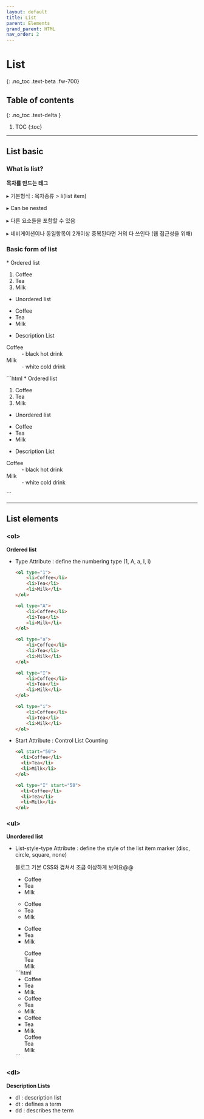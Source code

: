 ```yaml
---
layout: default
title: List
parent: Elements
grand_parent: HTML
nav_order: 2
---
```


# List
{: .no_toc .text-beta .fw-700}

## Table of contents
{: .no_toc .text-delta }

1. TOC
{:toc}

---

## List basic 

### What is list?

**목차를 만드는 테그**

&#9656; 기본형식 : 목차종류 > li(list item)

&#9656; Can be nested

&#9656; 다른 요소들을 포함할 수 있음

&#9656; 네비게이션이나 동일항목이 2개이상 중복된다면 거의 다 쓰인다 (웹 접근성을 위해)

### Basic form of list

<div class="code-example" markdown="1">
* Ordered list
<ol>
  <li>Coffee</li>
  <li>Tea</li>
  <li>Milk</li>
</ol> 

* Unordered list
<ul>
  <li>Coffee</li>
  <li>Tea</li>
  <li>Milk</li>
</ul>

* Description List
<dl>
  <dt>Coffee</dt>
  <dd>- black hot drink</dd>
  <dt>Milk</dt>
  <dd>- white cold drink</dd>
</dl>
</div>
```html
* Ordered list
<ol>
  <li>Coffee</li>
  <li>Tea</li>
  <li>Milk</li>
</ol> 

* Unordered list
<ul>
  <li>Coffee</li>
  <li>Tea</li>
  <li>Milk</li>
</ul>

* Description List
<dl>
  <dt>Coffee</dt>
  <dd>- black hot drink</dd>
  <dt>Milk</dt>
  <dd>- white cold drink</dd>
</dl>
```

---

## List elements

### &#60;ol&#62; 

**Ordered list**

* Type Attribute : define the numbering type (1, A, a, I, i)

    ```html
    <ol type="1">
        <li>Coffee</li>
        <li>Tea</li>
        <li>Milk</li>
    </ol>

    <ol type="A">
        <li>Coffee</li>
        <li>Tea</li>
        <li>Milk</li>
    </ol>

    <ol type="a">
        <li>Coffee</li>
        <li>Tea</li>
        <li>Milk</li>
    </ol>

    <ol type="I">
        <li>Coffee</li>
        <li>Tea</li>
        <li>Milk</li>
    </ol>

    <ol type="i">
        <li>Coffee</li>
        <li>Tea</li>
        <li>Milk</li>
    </ol>
    ```

* Start Attribute : Control List Counting

    ```html
    <ol start="50">
      <li>Coffee</li>
      <li>Tea</li>
      <li>Milk</li>
    </ol>

    <ol type="I" start="50">
      <li>Coffee</li>
      <li>Tea</li>
      <li>Milk</li>
    </ol>
    ```

### &#60;ul&#62; 

**Unordered list**

* List-style-type Attribute : define the style of the list item marker (disc, circle, square, none)

    블로그 기본 CSS와 겹쳐서 조금 이상하게 보여요@@

    <div class="code-example" markdown="1">
    <ul style="list-style-type:disc;">
      <li>Coffee</li>
      <li>Tea</li>
      <li>Milk</li>
    </ul>

    <ul style="list-style-type:circle;">
      <li>Coffee</li>
      <li>Tea</li>
      <li>Milk</li>
    </ul>

    <ul style="list-style-type:square;">
      <li>Coffee</li>
      <li>Tea</li>
      <li>Milk</li>
    </ul>

    <ul style="list-style-type:none;">
      <li>Coffee</li>
      <li>Tea</li>
      <li>Milk</li>
    </ul>
    </div>
    ```html
    <ul style="list-style-type:disc;">
      <li>Coffee</li>
      <li>Tea</li>
      <li>Milk</li>
    </ul>

    <ul style="list-style-type:circle;">
      <li>Coffee</li>
      <li>Tea</li>
      <li>Milk</li>
    </ul>

    <ul style="list-style-type:square;">
      <li>Coffee</li>
      <li>Tea</li>
      <li>Milk</li>
    </ul>

    <ul style="list-style-type:none;">
      <li>Coffee</li>
      <li>Tea</li>
      <li>Milk</li>
    </ul>
    ```

### &#60;dl&#62; 

**Description Lists**

* dl : description list 
* dt : defines a term 
* dd : describes the term

